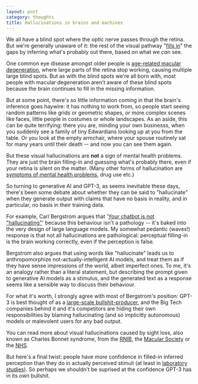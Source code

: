 ```yaml
---
layout: post
category: thoughts
title: Hallucinations in brains and machines
---
```


We all have a blind spot where the optic nerve passes through the retina. But we're generally unaware of it: the rest of the visual pathway "[fills in](https://en.wikipedia.org/wiki/Filling-in)" the gaps by inferring what's probably out there, based on what we <i>can</i> see. 

One common eye disease amongst older people is [age-related macular degeneration](https://www.macularsociety.org/), where large parts of the retina stop working, causing multiple large blind spots. But as with the blind spots we're all born with, most people with macular degeneration aren't aware of these blind spots because the brain continues to fill in the missing information. 

But at some point, there's so little information coming in that the brain's inference goes haywire: it has nothing to work from, so people start seeing random patterns like grids or geometric shapes, or more complex scenes like faces, little people in costumes or whole landscapes. As an aside, this can be quite terrifying: there you are, minding your own businesss, when you suddenly see a family of tiny Edwardians looking up at you from the table. Or you look at the empty armchair, where your spouse routinely sat for many years until their death -- and now you can see them again. 

But these visual hallucinations are <b>not</b> a sign of mental health problems. They are just the brain filling-in and guessing what's probably there, even if your retina is silent on the matter. (Many other forms of hallucination are [symptoms of mental health problems](https://www.nhs.uk/mental-health/feelings-symptoms-behaviours/feelings-and-symptoms/hallucinations-hearing-voices/), drug use etc.)

So turning to generative AI and GPT-3, as seems inevitable these days, there's been some debate about whether they can be said to "hallucinate" when they generate output with claims that have no basis in reality, and in particular, no basis in their training data.

For example, Carl Bergstrom argues that '[Your chatbot is not "hallucinating"](https://post.news/article/2Lr2DCy9lQz0pbzrVwrtgBD6I81)' because this behaviour isn't a pathology -- it's baked into the very design of large language models. My somewhat pedantic (waves!) response is that not all hallucinations are pathological: perceptual filling-in is the brain working correctly, even if the perception is false.

Bergstrom also argues that using words like "hallucinate" leads us to anthropomorphize not-actually-intelligent AI models, and treat them as if they have sense impressions of the world, albeit imperfect ones. To me, it's an analogy rather than a literal statement, but describing the prompt given to generative AI models as a stimulus, and the generated text as a response seems like a sensible way to discuss their behaviour. 

For what it's worth, I strongly agree with most of Bergstrom's position: GPT-3 is best thought of as a [large-scale bullshit-producer](https://dcorney.com/thoughts/2023/01/15/gpt3-considered-harmful.html), and the Big Tech companies behind it and it's competitors are hiding their own responsibilities by blaming hallucinating (and so implicitly autonomous) models or malevolent users for any bad output.

You can read more about visual hallucinations caused by sight loss, also known as Charles Bonnet syndrome, from the [RNIB](https://www.rnib.org.uk/your-eyes/eye-conditions-az/charles-bonnet-syndrome/), the [Macular Society](https://www.macularsociety.org/macular-disease/macular-conditions/charles-bonnet-syndrome/) or the [NHS](https://www.nhs.uk/conditions/charles-bonnet-syndrome/).

But here's a final twist: people have <i>more</i> confidence in filled-in inferred perception than they do in actually perceived stimuli (at least in [laboratory studies](https://www.ncbi.nlm.nih.gov/pmc/articles/PMC5433845/)). So perhaps we shouldn't be suprised at the confidence GPT-3 has in its own bullshit.


<br>
<br>

